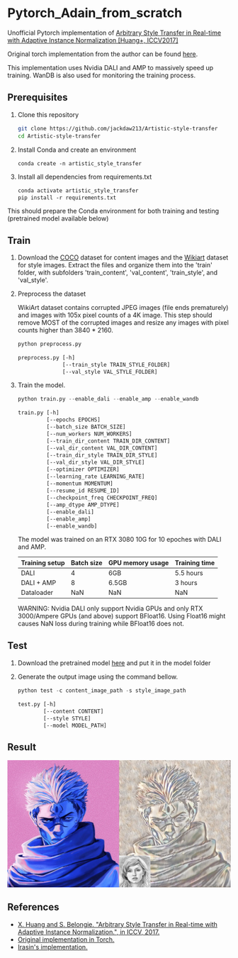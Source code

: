 # Pytorch_Adain_from_scratch
Unofficial Pytorch implementation of [Arbitrary Style Transfer in Real-time with Adaptive Instance Normalization [Huang+, ICCV2017]](http://openaccess.thecvf.com/content_ICCV_2017/papers/Huang_Arbitrary_Style_Transfer_ICCV_2017_paper.pdf)

Original torch implementation from the author can be found [here](https://github.com/xunhuang1995/AdaIN-style).

This implementation uses Nvidia DALI and AMP to massively speed up training. WanDB is also used for monitoring the training process.

## Prerequisites

1. Clone this repository 

   ```bash
   git clone https://github.com/jackdaw213/Artistic-style-transfer
   cd Artistic-style-transfer
   ```
2. Install Conda and create an environment
    ```shell
    conda create -n artistic_style_transfer
    ```
3. Install all dependencies from requirements.txt
    ```shell
    conda activate artistic_style_transfer
    pip install -r requirements.txt
    ```
This should prepare the Conda environment for both training and testing (pretrained model available below)

## Train

1. Download the [COCO](https://github.com/nightrome/cocostuff) dataset for content images and the [Wikiart](https://www.kaggle.com/c/painter-by-numbers) dataset for style images. Extract the files and organize them into the 'train' folder, with subfolders 'train_content', 'val_content', 'train_style', and 'val_style'.

2. Preprocess the dataset

    WikiArt dataset contains corrupted JPEG images (file ends prematurely) and images with 105x pixel counts of a 4K image. This step should remove MOST of the corrupted images and resize any images with pixel counts higher than 3840 * 2160.

    ```python
    python preprocess.py
    ```

    ```
    preprocess.py [-h]
                  [--train_style TRAIN_STYLE_FOLDER]
                  [--val_style VAL_STYLE_FOLDER]
    ```
3. Train the model.

    ```python
    python train.py --enable_dali --enable_amp --enable_wandb
    ```

    ```
    train.py [-h]
             [--epochs EPOCHS]
             [--batch_size BATCH_SIZE]
             [--num_workers NUM_WORKERS]
             [--train_dir_content TRAIN_DIR_CONTENT]
             [--val_dir_content VAL_DIR_CONTENT]
             [--train_dir_style TRAIN_DIR_STYLE]
             [--val_dir_style VAL_DIR_STYLE]
             [--optimizer OPTIMIZER]
             [--learning_rate LEARNING_RATE]
             [--momentum MOMENTUM]
             [--resume_id RESUME_ID]
             [--checkpoint_freq CHECKPOINT_FREQ]
             [--amp_dtype AMP_DTYPE]
             [--enable_dali]
             [--enable_amp]
             [--enable_wandb]
    ```

    The model was trained on an RTX 3080 10G for 10 epoches with DALI and AMP.

    | Training setup | Batch size | GPU memory usage | Training time |
    |----------------|------------|------------------|---------------|
    | DALI           | 4          | 6GB              | 5.5 hours     |
    | DALI + AMP     | 8          | 6.5GB            | 3 hours       |
    | Dataloader     | NaN           | NaN             | NaN      |

    WARNING: Nvidia DALI only support Nvidia GPUs and only RTX 3000/Ampere GPUs (and above) support BFloat16. Using Float16 might causes NaN loss during training while BFloat16 does not.

    

## Test

1. Download the pretrained model [here](https://drive.google.com/file/d/1m3izs7WCyKVY0hbAER7q4F6OjNPcJZyV/view?usp=sharing) and put it in the model folder

2. Generate the output image using the command bellow.

    ```python
    python test -c content_image_path -s style_image_path
    ```

    ```
    test.py [-h] 
            [--content CONTENT] 
            [--style STYLE]
            [--model MODEL_PATH] 
    ```

## Result

![image](https://github.com/jackdaw213/Artistic-style-transfer/blob/master/img/comp.jpg)

## References

- [X. Huang and S. Belongie. "Arbitrary Style Transfer in Real-time with Adaptive Instance Normalization.", in ICCV, 2017.](http://openaccess.thecvf.com/content_ICCV_2017/papers/Huang_Arbitrary_Style_Transfer_ICCV_2017_paper.pdf)
- [Original implementation in Torch.](https://github.com/xunhuang1995/AdaIN-style) 
- [Irasin's implementation.](https://github.com/irasin/Pytorch_AdaIN)

